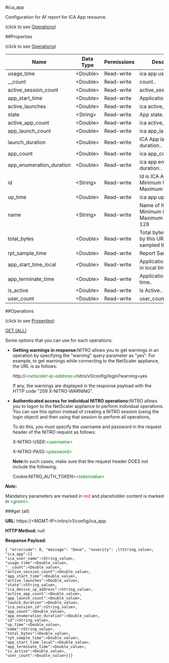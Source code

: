 #ica_app



Configuration for Af report for ICA App resource.

<span>(click to see [Operations](#operations))</span>



##Properties 

<span>(click to see [Operations](#operations))</span>





<table><thead><tr><th>Name</th><th>Data Type</th><th>Permissions</th><th>Description</th></tr></thead><tbody><tr><td>usage_time</td><td>&lt;Double></td><td>Read-write</td><td>ica app usages time..</td></tr><tr><td>__count</td><td>&lt;Double></td><td>Read-write</td><td>count..</td></tr><tr><td>active_session_count</td><td>&lt;Double></td><td>Read-write</td><td>active_session_count..</td></tr><tr><td>app_start_time</td><td>&lt;Double></td><td>Read-write</td><td>Application start time..</td></tr><tr><td>active_launches</td><td>&lt;Double></td><td>Read-write</td><td>ica active_launches.</td></tr><tr><td>state</td><td>&lt;String></td><td>Read-write</td><td>App state..</td></tr><tr><td>active_app_count</td><td>&lt;Double></td><td>Read-write</td><td>ica active_app_count..</td></tr><tr><td>app_launch_count</td><td>&lt;Double></td><td>Read-write</td><td>ica app_launch_count.</td></tr><tr><td>launch_duration</td><td>&lt;Double></td><td>Read-write</td><td>ICA App launch duration..</td></tr><tr><td>app_count</td><td>&lt;Double></td><td>Read-write</td><td>ica app_count..</td></tr><tr><td>app_enumeration_duration</td><td>&lt;Double></td><td>Read-write</td><td>ica app enumeration duration..</td></tr><tr><td>id</td><td>&lt;String></td><td>Read-write</td><td>Id is ICA App Name.<br>Minimum length = 1<br>Maximum length = 64</td></tr><tr><td>up_time</td><td>&lt;Double></td><td>Read-write</td><td>ica app up time..</td></tr><tr><td>name</td><td>&lt;String></td><td>Read-write</td><td>Name of ICA Device.<br>Minimum length = 1<br>Maximum length = 128</td></tr><tr><td>total_bytes</td><td>&lt;Double></td><td>Read-write</td><td>Total bytes accounted by this URL in sampled timeframe..</td></tr><tr><td>rpt_sample_time</td><td>&lt;Double></td><td>Read-write</td><td>Report Sample time..</td></tr><tr><td>app_start_time_local</td><td>&lt;Double></td><td>Read-write</td><td>Application start time in local timezone..</td></tr><tr><td>app_terminate_time</td><td>&lt;Double></td><td>Read-write</td><td>Application terminate time..</td></tr><tr><td>is_active</td><td>&lt;Double></td><td>Read-write</td><td>Is Active..</td></tr><tr><td>user_count</td><td>&lt;Double></td><td>Read-write</td><td>user_count..</td></tr></tbody></table>

##Operations 

<span>(click to see [Properties](#properties))</span>





[GET (ALL)](#get-all)





Some options that you can use for each operations:

<ul><li><p><b>Getting warnings in response:</b>NITRO allows you to get warnings in an operation by specifying the "warning" query parameter as "yes". For example, to get warnings while connecting to the NetScaler appliance, the URL is as follows:</p><p>http://<span style="color:green;font-style:italic;">&lt;netscaler-ip-address&gt;</span>/nitro/v1/config/login?warning=yes</p><p>If any, the warnings are displayed in the response payload with the HTTP code "209 X-NITRO-WARNING".</p></li><li><p><b>Authenticated access for individual NITRO operations:</b>NITRO allows you to logon to the NetScaler appliance to perform individual operations. You can use this option instead of creating a NITRO session (using the login object) and then using that session to perform all operations,</p><p>To do this, you must specify the username and password in the request header of the NITRO request as follows:</p><p>X-NITRO-USER:<span style="color:green;font-style:italic;">&lt;username&gt;</span></p><p>X-NITRO-PASS:<span style="color:green;font-style:italic;">&lt;password&gt;</span></p><p><b>Note:</b>In such cases, make sure that the request header DOES not include the following:</p><p>Cookie:NITRO_AUTH_TOKEN=<span style="color:green;font-style:italic;">&lt;tokenvalue&gt;</span></p></li></ul>







***Note:*** 

Mandatory parameters are marked in <span style="color:#FF0000;">red</span> and placeholder content is marked in <span style="color:green;font-style:italic">&lt;green&gt;</span>.



###get (all)







<b>URL: </b>https://&lt;MGMT-IP&gt;/nitro/v1/config/ica_app

<b>HTTP Method: </b>null

<b>Response Payload: </b>
```
{ "errorcode": 0, "message": "Done", "severity": ;ltString_value>, "ica_app":[{
"ica_user_name":<String_value>,
"usage_time":<Double_value>,
"__count":<Double_value>,
"active_session_count":<Double_value>,
"app_start_time":<Double_value>,
"active_launches":<Double_value>,
"state":<String_value>,
"ica_device_ip_address":<String_value>,
"active_app_count":<Double_value>,
"app_launch_count":<Double_value>,
"launch_duration":<Double_value>,
"ica_session_id":<String_value>,
"app_count":<Double_value>,
"app_enumeration_duration":<Double_value>,
"id":<String_value>,
"up_time":<Double_value>,
"name":<String_value>,
"total_bytes":<Double_value>,
"rpt_sample_time":<Double_value>,
"app_start_time_local":<Double_value>,
"app_terminate_time":<Double_value>,
"is_active":<Double_value>,
"user_count":<Double_value>}]}
```







